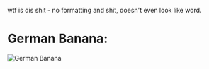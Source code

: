 wtf is dis shit - no formatting and shit, doesn't even look like word.

# German Banana:

![German Banana](http://i.imgur.com/6SkTkEz.jpg)